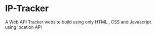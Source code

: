 # IP-Tracker
A Web API Tracker website build using only HTML , CSS and Javascript using location API
